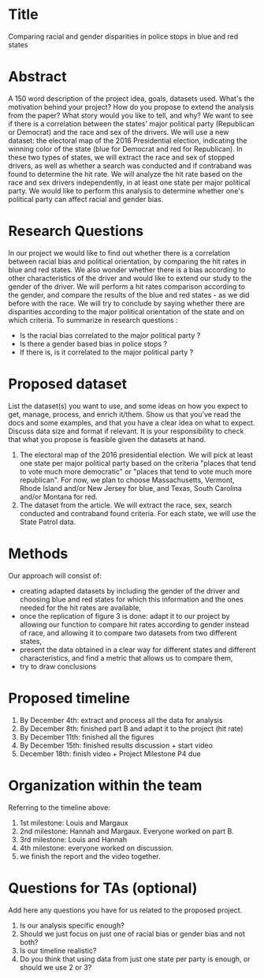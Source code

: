 # Title
Comparing racial and gender disparities in police stops in blue and red states

# Abstract
A 150 word description of the project idea, goals, datasets used. What's the motivation behind your project? How do you propose to extend the analysis from the paper? What story would you like to tell, and why? 
We want to see if there is a correlation between the states' major political party (Republican or Democrat) and the race and sex of the drivers. We will use a new dataset: the electoral map of the 2016 Presidential election, indicating the winning color of the state (blue for Democrat and red for Republican). In these two types of states, we will extract the race and sex of stopped drivers, as well as whether a search was conducted and if contraband was found to determine the hit rate. We will analyze the hit rate based on the race and sex drivers independently, in at least one state per major political party. We would like to perform this analysis to determine whether one's political party can affect racial and gender bias.

# Research Questions
In our project we would like to find out whether there is a correlation between racial bias and political orientation, by comparing the hit rates in blue and red states. 
We also wonder whether there is a bias according to other characteristics of the driver and would like to extend our study to the gender of the driver. We will perform a hit rates comparison according to the gender, and compare the results of the blue and red states - as we did before with the race. We will try to conclude by saying whether there are disparities according to the major political orientation of the state and on which criteria.
To summarize in research questions :
- Is the racial bias correlated to the major political party ?
- Is there a gender based bias in police stops ?
- If there is, is it correlated to the major political party ?

# Proposed dataset
List the dataset(s) you want to use, and some ideas on how you expect to get, manage, process, and enrich it/them. Show us that you've read the docs and some examples, and that you have a clear idea on what to expect. Discuss data size and format if relevant. It is your responsibility to check that what you propose is feasible given the datasets at hand.
  1. The electoral map of the 2016 presidential election. We will pick at least one state per major political party based on the criteria "places that tend to       vote much more democratic" or "places that tend to vote much more republican". For now, we plan to choose Massachusetts, Vermont, Rhode Island and/or New Jersey for blue, and Texas, South Carolina and/or Montana for red.
  2. The dataset from the article. We will extract the race, sex, search conducted and contraband found criteria. For each state, we will use the State Patrol data.

# Methods
Our approach will consist of: 
  - creating adapted datasets by including the gender of the driver and choosing blue and red states for which this information and the ones needed for the hit rates are available,
  - once the replication of figure 3 is done: adapt it to our project by allowing our function to compare hit rates according to gender instead of race, and allowing it to compare two datasets from two different states,
  - present the data obtained in a clear way for different states and different characteristics, and find a metric that allows us to compare them,
  - try to draw conclusions

# Proposed timeline
  1. By December 4th: extract and process all the data for analysis
  2. By December 8th: finished part B and adapt it to the project (hit rate)
  3. By December 11th: finished all the figures
  4. By December 15th: finished results discussion + start video
  5. December 18th: finish video + Project Milestone P4 due

# Organization within the team
Referring to the timeline above:
  1. 1st milestone: Louis and Margaux
  2. 2nd milestone: Hannah and Margaux. Everyone worked on part B.
  3. 3rd milestone: Louis and Hannah
  4. 4th milestone: everyone worked on discussion.
  5. we finish the report and the video together.

# Questions for TAs (optional)
Add here any questions you have for us related to the proposed project.
  1. Is our analysis specific enough? 
  2. Should we just focus on just one of racial bias or gender bias and not both?
  3. Is our timeline realistic?
  4. Do you think that using data from just one state per party is enough, or should we use 2 or 3?
